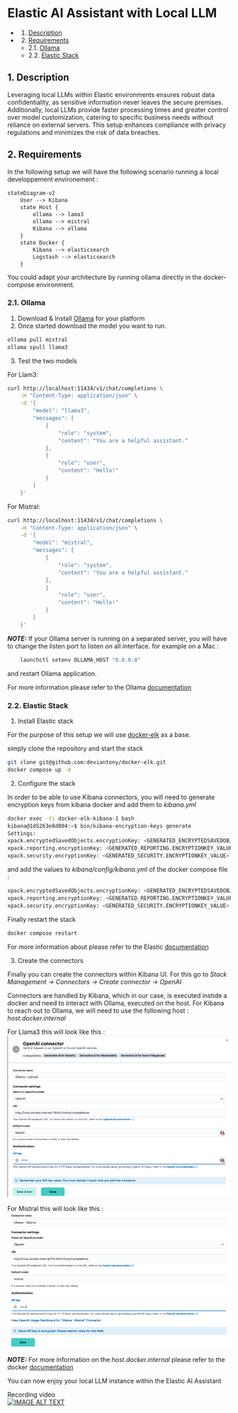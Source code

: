 # Elastic AI Assistant with Local LLM

<!-- vscode-markdown-toc -->
* 1. [Description](#Description)
* 2. [Requirements](#Requirements)
	* 2.1. [Ollama](#Ollama)
	* 2.2. [Elastic Stack](#ElasticStack)

<!-- vscode-markdown-toc-config
	numbering=true
	autoSave=true
	/vscode-markdown-toc-config -->
<!-- /vscode-markdown-toc -->

##  1. <a name='Description'></a>Description

Leveraging local LLMs within Elastic environments ensures robust data confidentiality, as sensitive information never leaves the secure premises. Additionally, local LLMs provide faster processing times and greater control over model customization, catering to specific business needs without reliance on external servers. This setup enhances compliance with privacy regulations and minimizes the risk of data breaches.

##  2. <a name='Requirements'></a>Requirements

In the following setup we will have the following scenario running a local developpement environement :

```mermaid
stateDiagram-v2
    User --> Kibana
    state Host {
        ollama --> lama3
        ollama --> mistral
        Kibana --> ollama
    }
    state Docker {
        Kibana --> elasticsearch
        Logstash --> elasticsearch
    }
```

You could adapt your architecture by running ollama directly in the docker-compose environment.

###  2.1. <a name='Ollama'></a>Ollama

1. Download & Install [Ollama](https://github.com/ollama/ollama) for your platform
2. Once started download the model you want to run.

```bash
ollama pull mistral
ollama spull llama3
```

3. Test the two models

For Llam3:

```bash
curl http://localhost:11434/v1/chat/completions \
    -H "Content-Type: application/json" \
    -d '{
        "model": "llama3",
        "messages": [
            {
                "role": "system",
                "content": "You are a helpful assistant."
            },
            {
                "role": "user",
                "content": "Hello!"
            }
        ]
    }'

```

For Mistral:

```bash
curl http://localhost:11434/v1/chat/completions \
    -H "Content-Type: application/json" \
    -d '{
        "model": "mistral",
        "messages": [
            {
                "role": "system",
                "content": "You are a helpful assistant."
            },
            {
                "role": "user",
                "content": "Hello!"
            }
        ]
    }'

```

**_NOTE:_** If your Ollama server is running on a separated server, you will have to change the listen port to listen on all interface. for example on a Mac :

```bash
    launchctl setenv OLLAMA_HOST "0.0.0.0"
```

and restart Ollama application.

For more information please refer to the Ollama [documentation](https://github.com/ollama/ollama/blob/main/docs/faq.md#how-do-i-configure-ollama-server)

###  2.2. <a name='ElasticStack'></a>Elastic Stack

1. Install Elastic stack

For the purpose of this setup we will use [docker-elk](https://github.com/deviantony/docker-elk) as a base.

simply clone the repository and start the stack

```bash
git clone git@github.com:deviantony/docker-elk.git
docker compose up -d
```

2. Configure the stack

In order to be able to use Kibana connectors, you will need to generate encryption keys from kibana docker and add them to _kibana.yml_

```bash
docker exec -ti docker-elk-kibana-1 bash
kibana@1d5263e8d004:~$ bin/kibana-encryption-keys generate 
Settings:
xpack.encryptedSavedObjects.encryptionKey: <GENERATED_ENCRYPTEDSAVEDOBJECTS.ENCRYPTIONKEY_VALUE>
xpack.reporting.encryptionKey: <GENERATED_REPORTING.ENCRYPTIONKEY_VALUE>
xpack.security.encryptionKey: <GENERATED_SECURITY.ENCRYPTIONKEY_VALUE>

```

and add the values to _kibana/config/kibana.yml_ of the docker compose file :

```bash
xpack.encryptedSavedObjects.encryptionKey: <GENERATED_ENCRYPTEDSAVEDOBJECTS.ENCRYPTIONKEY_VALUE>
xpack.reporting.encryptionKey: <GENERATED_REPORTING.ENCRYPTIONKEY_VALUE>
xpack.security.encryptionKey: <GENERATED_SECURITY.ENCRYPTIONKEY_VALUE>
```

Finally restart the stack

```bash
docker compose restart
```

For more information about please refer to the Elastic [documentation](https://www.elastic.co/guide/en/kibana/8.14/kibana-encryption-keys.html)

3. Create the connectors

Finally you can create the connectors within Kibana UI. For this go to _Stack Management -> Connectors -> Create connector -> OpenAI_

Connectors are handled by Kibana, which in our case, is executed instide a docker and need to interact with Ollama, executed on the host. For Kibana to reach out to Ollama, we will need to use the following host : _host.docker.internal_

For Llama3 this will look like this :
![Elastic-agent Fortinet Integration](img/demo_local_ia_assistant_1.png)

For Mistral this will look like this :
![Elastic-agent Fortinet Integration](img/demo_local_ia_assistant_2.png)

**_NOTE:_**  For more information on the _host.docker.internal_ please refer to the docker [documentation](https://docs.docker.com/desktop/networking/#i-want-to-connect-from-a-container-to-a-service-on-the-host)

You can now enjoy your local LLM instance within the Elastic AI Assistant

Recording video  
[![IMAGE ALT TEXT](http://img.youtube.com/vi/YOUTUBE_VIDEO_ID_HERE/0.jpg)](http://www.youtube.com/watch?v=YOUTUBE_VIDEO_ID_HERE "Video Title")